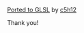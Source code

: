 [Ported to GLSL](http://jsdo.it/c5h12/8RmT) by [c5h12](https://twitter.com/c5h12/status/456395648774840320)

Thank you!
